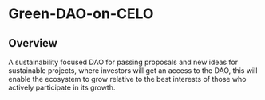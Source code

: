 # Green-DAO-on-CELO

## Overview 
A sustainability focused DAO for passing proposals and new ideas for sustainable projects, where investors will get an access to the DAO, this will enable the ecosystem to grow relative to the best interests of those who actively participate in its growth.


